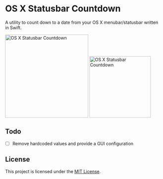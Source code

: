 # OS X Statusbar Countdown
A utility to count down to a date from your OS X menubar/statusbar written in Swift.

<img src="http://i.imgur.com/5JUrPnN.png" width="268" alt="OS X Statusbar Countdown" />
<img src="http://i.imgur.com/hVhKJdL.png" width="198" alt="OS X Statusbar Countdown" />

## Todo
- [ ] Remove hardcoded values and provide a GUI configuration

## License
This project is licensed under the [MIT License](LICENSE).
